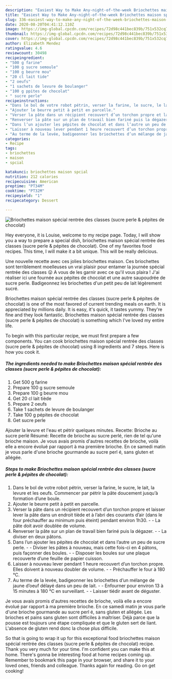 ```yaml
---
description: "Easiest Way to Make Any-night-of-the-week Briochettes maison spécial rentrée des classes (sucre perle &amp;amp; pépites de chocolat)"
title: "Easiest Way to Make Any-night-of-the-week Briochettes maison spécial rentrée des classes (sucre perle &amp;amp; pépites de chocolat)"
slug: 336-easiest-way-to-make-any-night-of-the-week-briochettes-maison-special-rentree-des-classes-sucre-perle-and-amp-pepites-de-chocolat
date: 2020-08-20T04:41:12.110Z
image: https://img-global.cpcdn.com/recipes/72d98c441bec839b/751x532cq70/briochettes-maison-special-rentree-des-classes-sucre-perle-pepites-de-chocolat-photo-principale-de-la-recette.jpg
thumbnail: https://img-global.cpcdn.com/recipes/72d98c441bec839b/751x532cq70/briochettes-maison-special-rentree-des-classes-sucre-perle-pepites-de-chocolat-photo-principale-de-la-recette.jpg
cover: https://img-global.cpcdn.com/recipes/72d98c441bec839b/751x532cq70/briochettes-maison-special-rentree-des-classes-sucre-perle-pepites-de-chocolat-photo-principale-de-la-recette.jpg
author: Elizabeth Mendez
ratingvalue: 4.6
reviewcount: 30498
recipeingredient:
- "500 g farine"
- "100 g sucre semoule"
- "100 g beurre mou"
- "20 cl lait tide"
- "2 oeufs"
- "1 sachets de levure de boulanger"
- "100 g ppites de chocolat"
- " sucre perle"
recipeinstructions:
- "Dans le bol de votre robot pétrin, verser la farine, le sucre, le lait, la levure et les oeufs. Commencer par pétrir la pâte doucement jusqu’à formation d’une boule."
- "Ajouter le beurre petit à petit en parcelle."
- "Verser la pâte dans un récipient recouvert d’un torchon propre et laisser lever la pâte dans un endroit tiède et à l’abri des courants d’air (dans le four préchauffer au minimum puis éteint) pendant environ 1h30.  La pâte doit avoir doublée de volume."
- "Renverser la pâte sur un plan de travail bien fariné puis la dégazer.  La diviser en deux pâtons."
- "Dans l’un ajouter les pépites de chocolat et dans l’autre un peu de sucre perle.  Diviser les pâtes à nouveau, mais cette fois-ci en 4 pâtons, puis façonner des boules.  Disposer les boules sur une plaque recouverte d’une feuille de papier cuisson."
- "Laisser à nouveau lever pendant 1 heure recouvert d’un torchon propre. Elles doivent à nouveau doubler de volume.  Préchauffer le four à 180 °C."
- "Au terme de la levée, badigeonner les briochettes d’un mélange de jaune d’oeuf délayé dans un peu de lait.  Enfourner pour environ 13 à 15 minutes à 180 °C en surveillant.  Laisser tiédir avant de déguster."
categories:
- Recipe
tags:
- briochettes
- maison
- spcial

katakunci: briochettes maison spcial 
nutrition: 212 calories
recipecuisine: American
preptime: "PT34M"
cooktime: "PT32M"
recipeyield: "1"
recipecategory: Dessert

---
```



![Briochettes maison spécial rentrée des classes (sucre perle &amp; pépites de chocolat)](https://img-global.cpcdn.com/recipes/72d98c441bec839b/751x532cq70/briochettes-maison-special-rentree-des-classes-sucre-perle-pepites-de-chocolat-photo-principale-de-la-recette.jpg)

Hey everyone, it is Louise, welcome to my recipe page. Today, I will show you a way to prepare a special dish, briochettes maison spécial rentrée des classes (sucre perle &amp; pépites de chocolat). One of my favorites food recipes. This time, I will make it a bit unique. This will be really delicious.

Une nouvelle recette avec ces jolies briochettes maison. Ces briochettes sont terriblement moelleuses un vrai plaisir pour entamer la journée spécial rentrée des classes 😛 A vous de les garnir avec ce qu&#39;il vous plaira ! J&#39;ai réaliser ici une fournée aux pépites de chocolat et une autre saupoudrée de sucre perle. Badigeonnez les briochettes d&#39;un petit peu de lait légèrement sucré.

Briochettes maison spécial rentrée des classes (sucre perle &amp; pépites de chocolat) is one of the most favored of current trending meals on earth. It is appreciated by millions daily. It is easy, it's quick, it tastes yummy. They're fine and they look fantastic. Briochettes maison spécial rentrée des classes (sucre perle &amp; pépites de chocolat) is something which I've loved my entire life.


To begin with this particular recipe, we must first prepare a few components. You can cook briochettes maison spécial rentrée des classes (sucre perle &amp; pépites de chocolat) using 8 ingredients and 7 steps. Here is how you cook it.

<!--inarticleads1-->

##### The ingredients needed to make Briochettes maison spécial rentrée des classes (sucre perle &amp; pépites de chocolat):

1. Get 500 g farine
1. Prepare 100 g sucre semoule
1. Prepare 100 g beurre mou
1. Get 20 cl lait tiède
1. Prepare 2 oeufs
1. Take 1 sachets de levure de boulanger
1. Take 100 g pépites de chocolat
1. Get  sucre perle


Ajouter la levure et l&#39;eau et pétrir quelques minutes. Recette: Brioche au sucre perlé Résumé: Recette de brioche au sucre perlé, rien de tel qu&#39;une brioche maison. Je vous avais promis d&#39;autres recettes de brioche, voilà elle a encore évolué par rapport à ma première brioche. En ce samedi matin je vous parle d&#39;une brioche gourmande au sucre perl é, sans gluten et allégée. 

<!--inarticleads2-->

##### Steps to make Briochettes maison spécial rentrée des classes (sucre perle &amp; pépites de chocolat):

1. Dans le bol de votre robot pétrin, verser la farine, le sucre, le lait, la levure et les oeufs. Commencer par pétrir la pâte doucement jusqu’à formation d’une boule.
1. Ajouter le beurre petit à petit en parcelle.
1. Verser la pâte dans un récipient recouvert d’un torchon propre et laisser lever la pâte dans un endroit tiède et à l’abri des courants d’air (dans le four préchauffer au minimum puis éteint) pendant environ 1h30. -  - La pâte doit avoir doublée de volume.
1. Renverser la pâte sur un plan de travail bien fariné puis la dégazer. -  - La diviser en deux pâtons.
1. Dans l’un ajouter les pépites de chocolat et dans l’autre un peu de sucre perle. -  - Diviser les pâtes à nouveau, mais cette fois-ci en 4 pâtons, puis façonner des boules. -  - Disposer les boules sur une plaque recouverte d’une feuille de papier cuisson.
1. Laisser à nouveau lever pendant 1 heure recouvert d’un torchon propre. Elles doivent à nouveau doubler de volume. -  - Préchauffer le four à 180 °C.
1. Au terme de la levée, badigeonner les briochettes d’un mélange de jaune d’oeuf délayé dans un peu de lait. -  - Enfourner pour environ 13 à 15 minutes à 180 °C en surveillant. -  - Laisser tiédir avant de déguster.


Je vous avais promis d&#39;autres recettes de brioche, voilà elle a encore évolué par rapport à ma première brioche. En ce samedi matin je vous parle d&#39;une brioche gourmande au sucre perl é, sans gluten et allégée. Les brioches et pains sans gluten sont difficiles à maîtriser. Déjà parce que la pousse est toujours une étape compliquée et que le gluten sert de liant. L&#39;absence de gluten rend donc la chose plus difficile. 

So that is going to wrap it up for this exceptional food briochettes maison spécial rentrée des classes (sucre perle &amp; pépites de chocolat) recipe. Thank you very much for your time. I'm confident you can make this at home. There's gonna be interesting food at home recipes coming up. Remember to bookmark this page in your browser, and share it to your loved ones, friends and colleague. Thanks again for reading. Go on get cooking!
